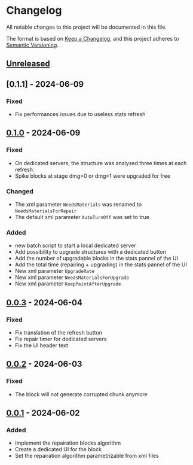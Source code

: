 # Changelog

All notable changes to this project will be documented in this file.

The format is based on [Keep a Changelog](https://keepachangelog.com/en/1.1.0/), and this project adheres to [Semantic Versioning](https://semver.org/spec/v2.0.0.html).

## [Unreleased]

## [0.1.1] - 2024-06-09

### Fixed

- Fix performances issues due to useless stats refresh

## [0.1.0] - 2024-06-09

### Fixed

- On dedicated servers, the structure was analysed three times at each refresh.
- Spike blocks at stage dmg=0 or dmg=1 were upgraded for free

### Changed

- The xml parameter `NeedsMaterials` was renamed to `NeedsMaterialsForRepair`
- The default xml parameter `AutoTurnOff` was set to true

### Added

- new batch script to start a local dedicated server
- Add possibility to upgrade structures with a dedicated button
- Add the number of upgradable blocks in the stats pannel of the UI
- Add the total time (repairing + upgrading) in the stats pannel of the UI
- New xml parameter `UpgradeRate`
- New xml parameter `NeedsMaterialsForUpgrade`
- New xml parameter `KeepPaintAfterUpgrade`


## [0.0.3] - 2024-06-04

### Fixed

- Fix translation of the refresh button
- Fix repair timer for dedicated servers
- Fix the UI header text

## [0.0.2] - 2024-06-03

### Fixed

- The block will not generate corrupted chunk anymore

## [0.0.1] - 2024-06-02

### Added

- Implement the repairation blocks algorithm
- Create a dedicated UI for the block
- Set the repairation algorithm parametrizable from xml files


[unreleased]: https://github.com/VisualDev-FR/7D2D-efficient-base-repair/compare/master...unreleased
[0.1.0]: https://github.com/VisualDev-FR/7D2D-efficient-base-repair/compare/0.1.0...0.1.1
[0.1.0]: https://github.com/VisualDev-FR/7D2D-efficient-base-repair/compare/0.0.3...0.1.0
[0.0.3]: https://github.com/VisualDev-FR/7D2D-efficient-base-repair/compare/0.0.2...0.0.3
[0.0.2]: https://github.com/VisualDev-FR/7D2D-efficient-base-repair/compare/0.0.1...0.0.2
[0.0.1]: https://github.com/VisualDev-FR/7D2D-efficient-base-repair/tree/0.0.1
